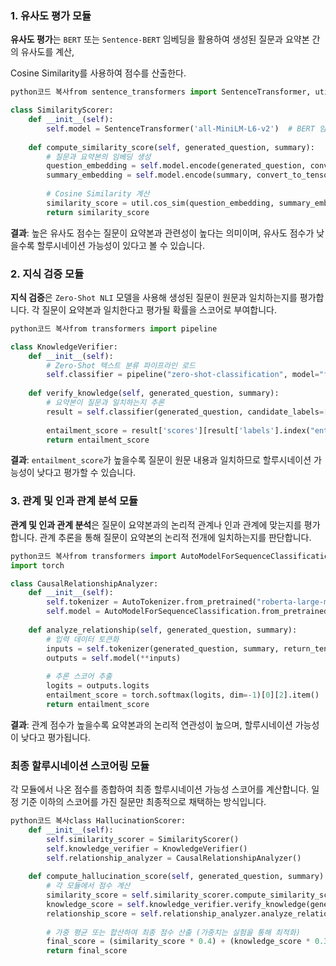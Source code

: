 ### 1. 유사도 평가 모듈

**유사도 평가**는 `BERT` 또는 `Sentence-BERT` 임베딩을 활용하여 생성된 질문과 요약본 간의 유사도를 계산, 

Cosine Similarity를 사용하여 점수를 산출한다.

```python
python코드 복사from sentence_transformers import SentenceTransformer, util

class SimilarityScorer:
    def __init__(self):
        self.model = SentenceTransformer('all-MiniLM-L6-v2')  # BERT 임베딩 모델
    
    def compute_similarity_score(self, generated_question, summary):
        # 질문과 요약본의 임베딩 생성
        question_embedding = self.model.encode(generated_question, convert_to_tensor=True)
        summary_embedding = self.model.encode(summary, convert_to_tensor=True)
        
        # Cosine Similarity 계산
        similarity_score = util.cos_sim(question_embedding, summary_embedding).item()
        return similarity_score
```

**결과**: 높은 유사도 점수는 질문이 요약본과 관련성이 높다는 의미이며, 유사도 점수가 낮을수록 할루시네이션 가능성이 있다고 볼 수 있습니다.

### 2. 지식 검증 모듈

**지식 검증**은 `Zero-Shot NLI` 모델을 사용해 생성된 질문이 원문과 일치하는지를 평가합니다. 각 질문이 요약본과 일치한다고 평가될 확률을 스코어로 부여합니다.

```python
python코드 복사from transformers import pipeline

class KnowledgeVerifier:
    def __init__(self):
        # Zero-Shot 텍스트 분류 파이프라인 로드
        self.classifier = pipeline("zero-shot-classification", model="facebook/bart-large-mnli")
    
    def verify_knowledge(self, generated_question, summary):
        # 요약본이 질문과 일치하는지 추론
        result = self.classifier(generated_question, candidate_labels=["entailment", "neutral", "contradiction"])
        
        entailment_score = result['scores'][result['labels'].index("entailment")]
        return entailment_score
```

**결과**: `entailment_score`가 높을수록 질문이 원문 내용과 일치하므로 할루시네이션 가능성이 낮다고 평가할 수 있습니다.

### 3. 관계 및 인과 관계 분석 모듈

**관계 및 인과 관계 분석**은 질문이 요약본과의 논리적 관계나 인과 관계에 맞는지를 평가합니다. 관계 추론을 통해 질문이 요약본의 논리적 전개에 일치하는지를 판단합니다.

```python
python코드 복사from transformers import AutoModelForSequenceClassification, AutoTokenizer
import torch

class CausalRelationshipAnalyzer:
    def __init__(self):
        self.tokenizer = AutoTokenizer.from_pretrained("roberta-large-mnli")
        self.model = AutoModelForSequenceClassification.from_pretrained("roberta-large-mnli")
    
    def analyze_relationship(self, generated_question, summary):
        # 입력 데이터 토큰화
        inputs = self.tokenizer(generated_question, summary, return_tensors="pt", truncation=True)
        outputs = self.model(**inputs)
        
        # 추론 스코어 추출
        logits = outputs.logits
        entailment_score = torch.softmax(logits, dim=-1)[0][2].item()  # "entailment" 스코어
        return entailment_score
```

**결과**: 관계 점수가 높을수록 요약본과의 논리적 연관성이 높으며, 할루시네이션 가능성이 낮다고 평가됩니다.

### 최종 할루시네이션 스코어링 모듈

각 모듈에서 나온 점수를 종합하여 최종 할루시네이션 가능성 스코어를 계산합니다. 일정 기준 이하의 스코어를 가진 질문만 최종적으로 채택하는 방식입니다.

```python
python코드 복사class HallucinationScorer:
    def __init__(self):
        self.similarity_scorer = SimilarityScorer()
        self.knowledge_verifier = KnowledgeVerifier()
        self.relationship_analyzer = CausalRelationshipAnalyzer()
    
    def compute_hallucination_score(self, generated_question, summary):
        # 각 모듈에서 점수 계산
        similarity_score = self.similarity_scorer.compute_similarity_score(generated_question, summary)
        knowledge_score = self.knowledge_verifier.verify_knowledge(generated_question, summary)
        relationship_score = self.relationship_analyzer.analyze_relationship(generated_question, summary)
        
        # 가중 평균 또는 합산하여 최종 점수 산출 (가중치는 실험을 통해 최적화)
        final_score = (similarity_score * 0.4) + (knowledge_score * 0.3) + (relationship_score * 0.3)
        return final_score
```